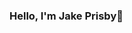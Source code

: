 ### Hello, I'm Jake Prisby👋

<!--
**jmprisby20/jmprisby20** is a ✨ _special_ ✨ repository because its `README.md` (this file) appears on your GitHub profile.

- I am currently attending Kettering University
- Studying Computer Science
- Reach me at: 
  - <a href = "jmprisby33@gmail.com"> jmprisby33@gmail.com</a>


- 🔭 I’m currently working on ...
- 🌱 I’m currently learning ...
- 👯 I’m looking to collaborate on ...
- 🤔 I’m looking for help with ...
- 💬 Ask me about ...
- 📫 How to reach me: ...
- 😄 Pronouns: ...
- ⚡ Fun fact: ...
-->

